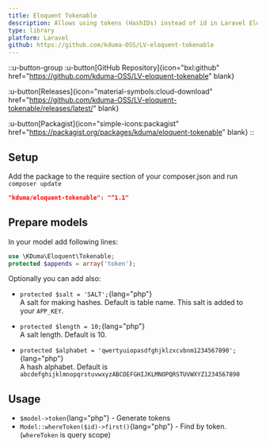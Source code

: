 ```yaml
---
title: Eloquent Tokenable
description: Allows using tokens (HashIDs) instead of id in Laravel Eloquent models.
type: library
platform: Laravel
github: https://github.com/kduma-OSS/LV-eloquent-tokenable
---
```


::u-button-group
:u-button[GitHub Repository]{icon="bxl:github" href="https://github.com/kduma-OSS/LV-eloquent-tokenable" blank}

:u-button[Releases]{icon="material-symbols:cloud-download" href="https://github.com/kduma-OSS/LV-eloquent-tokenable/releases/latest/" blank}

:u-button[Packagist]{icon="simple-icons:packagist" href="https://packagist.org/packages/kduma/eloquent-tokenable" blank}
::

## Setup
Add the package to the require section of your composer.json and run `composer update`

```json
"kduma/eloquent-tokenable": "^1.1"
```

## Prepare models
In your model add following lines:

```php
use \KDuma\Eloquent\Tokenable;
protected $appends = array('token');
```

Optionally you can add also:

- `protected $salt = 'SALT';`{lang="php"}  
  A salt for making hashes. Default is table name. This salt is added to your `APP_KEY`.

- `protected $length = 10;`{lang="php"}  
  A salt length. Default is 10.

- `protected $alphabet = 'qwertyuiopasdfghjklzxcvbnm1234567890';`{lang="php"}  
  A hash alphabet. Default is `abcdefghijklmnopqrstuvwxyzABCDEFGHIJKLMNOPQRSTUVWXYZ1234567890`

## Usage
- `$model->token`{lang="php"} - Generate tokens
- `Model::whereToken($id)->first()`{lang="php"} - Find by token. (`whereToken` is query scope)
